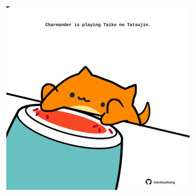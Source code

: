 <!-- built at 21/07/2023, 09:00:52 UTC -->
<p align="center">
  <img width="500" height="500" src="./ReadmeImage.svg">
</p>
